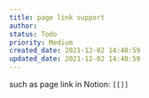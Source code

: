 ```yaml
---
title: page link support
author: 
status: Todo
priority: Medium
created_date: 2021-12-02 14:40:59
updated_date: 2021-12-02 14:40:59
---
```


such as page link in Notion: `[[]]`

